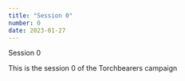 ```yaml
---
title: "Session 0"
number: 0
date: 2023-01-27
---
```


Session 0

This is the session 0 of the Torchbearers campaign